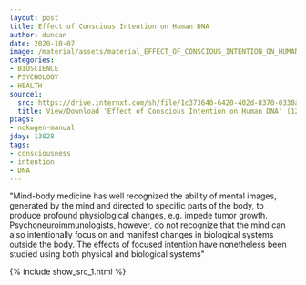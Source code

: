```yaml
---
layout: post
title: Effect of Conscious Intention on Human DNA
author: duncan
date: 2020-10-07
image: /material/assets/material_EFFECT_OF_CONSCIOUS_INTENTION_ON_HUMAN_DNA.png
categories:
- BIOSCIENCE
- PSYCHOLOGY
- HEALTH
source1:
  src: https://drive.internxt.com/sh/file/1c373640-6420-402d-8370-0330a2f10881/214ad19a9111b9ee370850e61ac3011ef5192e9a609c39de02af5c4aa0671a63
  title: View/Download 'Effect of Conscious Intention on Human DNA' (12 pages)
ptags:
- nokwgen-manual
jday: 13028
tags:
- consciousness
- intention
- DNA
---
```


"Mind-body medicine has well recognized the ability of mental images, generated by the mind and directed to specific parts of the body, to produce profound physiological changes, e.g. impede tumor growth. Psychoneuroimmunologists, however, do not recognize that the mind can also intentionally focus on and manifest changes in biological systems outside the body. The effects of focused intention have nonetheless been studied using both physical and biological systems"

<!--more-->

{% include show_src_1.html %}

